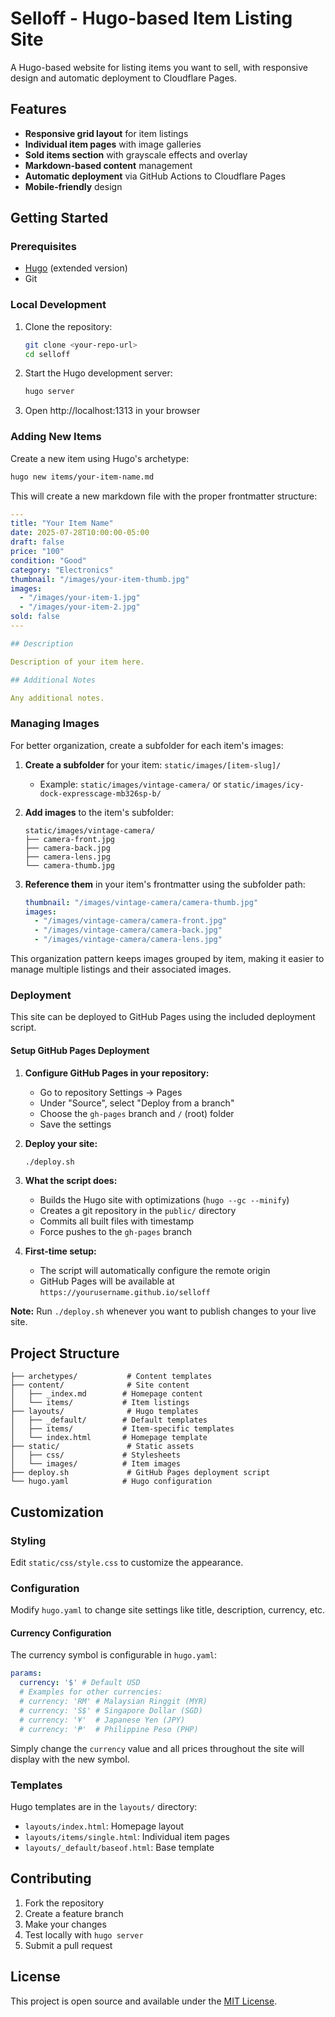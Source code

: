 # Selloff - Hugo-based Item Listing Site

A Hugo-based website for listing items you want to sell, with responsive design and automatic deployment to Cloudflare Pages.

## Features

- **Responsive grid layout** for item listings
- **Individual item pages** with image galleries  
- **Sold items section** with grayscale effects and overlay
- **Markdown-based content** management
- **Automatic deployment** via GitHub Actions to Cloudflare Pages
- **Mobile-friendly** design

## Getting Started

### Prerequisites

- [Hugo](https://gohugo.io/installation/) (extended version)
- Git

### Local Development

1. Clone the repository:
   ```bash
   git clone <your-repo-url>
   cd selloff
   ```

2. Start the Hugo development server:
   ```bash
   hugo server
   ```

3. Open http://localhost:1313 in your browser

### Adding New Items

Create a new item using Hugo's archetype:

```bash
hugo new items/your-item-name.md
```

This will create a new markdown file with the proper frontmatter structure:

```yaml
---
title: "Your Item Name"
date: 2025-07-28T10:00:00-05:00
draft: false
price: "100"
condition: "Good"
category: "Electronics"
thumbnail: "/images/your-item-thumb.jpg"
images:
  - "/images/your-item-1.jpg"
  - "/images/your-item-2.jpg"
sold: false
---

## Description

Description of your item here.

## Additional Notes

Any additional notes.
```

### Managing Images

For better organization, create a subfolder for each item's images:

1. **Create a subfolder** for your item: `static/images/[item-slug]/`
   - Example: `static/images/vintage-camera/` or `static/images/icy-dock-expresscage-mb326sp-b/`

2. **Add images** to the item's subfolder:
   ```
   static/images/vintage-camera/
   ├── camera-front.jpg
   ├── camera-back.jpg
   ├── camera-lens.jpg
   └── camera-thumb.jpg
   ```

3. **Reference them** in your item's frontmatter using the subfolder path:
   ```yaml
   thumbnail: "/images/vintage-camera/camera-thumb.jpg"
   images:
     - "/images/vintage-camera/camera-front.jpg"
     - "/images/vintage-camera/camera-back.jpg"
     - "/images/vintage-camera/camera-lens.jpg"
   ```

This organization pattern keeps images grouped by item, making it easier to manage multiple listings and their associated images.

### Deployment

This site can be deployed to GitHub Pages using the included deployment script.

#### Setup GitHub Pages Deployment

1. **Configure GitHub Pages in your repository:**
   - Go to repository Settings → Pages
   - Under "Source", select "Deploy from a branch"
   - Choose the `gh-pages` branch and `/` (root) folder
   - Save the settings

2. **Deploy your site:**
   ```bash
   ./deploy.sh
   ```

3. **What the script does:**
   - Builds the Hugo site with optimizations (`hugo --gc --minify`)
   - Creates a git repository in the `public/` directory
   - Commits all built files with timestamp
   - Force pushes to the `gh-pages` branch

4. **First-time setup:**
   - The script will automatically configure the remote origin
   - GitHub Pages will be available at `https://yourusername.github.io/selloff`

**Note:** Run `./deploy.sh` whenever you want to publish changes to your live site.

## Project Structure

```
├── archetypes/           # Content templates
├── content/              # Site content
│   ├── _index.md        # Homepage content
│   └── items/           # Item listings
├── layouts/              # Hugo templates
│   ├── _default/        # Default templates
│   ├── items/           # Item-specific templates
│   └── index.html       # Homepage template
├── static/               # Static assets
│   ├── css/             # Stylesheets
│   └── images/          # Item images
├── deploy.sh             # GitHub Pages deployment script
└── hugo.yaml            # Hugo configuration
```

## Customization

### Styling

Edit `static/css/style.css` to customize the appearance.

### Configuration

Modify `hugo.yaml` to change site settings like title, description, currency, etc.

#### Currency Configuration

The currency symbol is configurable in `hugo.yaml`:

```yaml
params:
  currency: '$' # Default USD
  # Examples for other currencies:
  # currency: 'RM' # Malaysian Ringgit (MYR)
  # currency: 'S$' # Singapore Dollar (SGD)
  # currency: '¥'  # Japanese Yen (JPY)  
  # currency: '₱'  # Philippine Peso (PHP)
```

Simply change the `currency` value and all prices throughout the site will display with the new symbol.

### Templates

Hugo templates are in the `layouts/` directory:
- `layouts/index.html`: Homepage layout
- `layouts/items/single.html`: Individual item pages
- `layouts/_default/baseof.html`: Base template

## Contributing

1. Fork the repository
2. Create a feature branch
3. Make your changes
4. Test locally with `hugo server`
5. Submit a pull request

## License

This project is open source and available under the [MIT License](LICENSE).